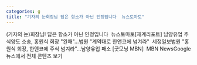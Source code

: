 ```yaml
---
categories: g
title: "기자의 눈회장님 답은 항소가 아닌 인정입니다  뉴스토마토"
---
```

(기자의 눈)회장님! 답은 항소가 아닌 인정입니다&nbsp;&nbsp;뉴스토마토[재계리포트] 남양유업 주식양도 소송, 홍원식 회장 "완패"...법원 "계약대로 한앤코에 넘겨라"&nbsp;&nbsp;세정일보법원 "홍원식 회장, 한앤코에 주식 넘겨라"…남양유업 패소 [굿모닝 MBN]&nbsp;&nbsp;MBN NewsGoogle 뉴스에서 전체 콘텐츠 보기